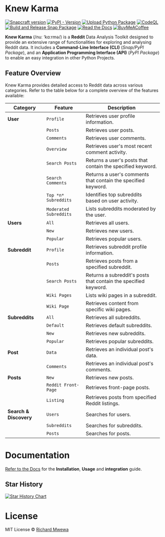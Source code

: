 # Knew Karma

[![Snapcraft version](https://img.shields.io/snapcraft/v/knewkarma/latest/stable?logo=snapcraft&color=%23BB431A)](https://snapcraft.io/knewkarma) [![PyPI - Version](https://img.shields.io/pypi/v/knewkarma?logo=pypi&link=https%3A%2F%2Fpypi.org%2Fproject%2Fknewkarma)](https://pypi.org/project/knewkarma) [![Upload Python Package](https://github.com/bellingcat/knewkarma/actions/workflows/python-publish.yml/badge.svg)](https://github.com/bellingcat/knewkarma/actions/workflows/python-publish.yml) [![CodeQL](https://github.com/bellingcat/knewkarma/actions/workflows/codeql.yml/badge.svg)](https://github.com/bellingcat/knewkarma/actions/workflows/codeql.yml) [![Build and Release Snap Package](https://github.com/bellingcat/knewkarma/actions/workflows/snapstore-publish.yml/badge.svg)](https://github.com/bellingcat/knewkarma/actions/workflows/snapstore-publish.yml) [![Read the Docs](https://img.shields.io/readthedocs/knewkarma?logo=readthedocs)](https://knewkarma.readthedocs.io) [![BuyMeACoffee](https://img.shields.io/badge/Buy%20Me%20a%20Coffee-ffdd00?style=flat&logo=buy-me-a-coffee&logoColor=black)](https://buymeacoffee.com/rly0nheart)

**Knew Karma** (/nuː ‘kɑːrmə/) is a **Reddit** Data Analysis Toolkit designed to provide an extensive range of
functionalities for exploring and analysing Reddit data. It includes a **Command-Line Interface (CLI)** (_Snap/PyPI
Package_), and an
**Application Programming Interface (API)** (_PyPI Package_) to enable an easy integration in other Python Projects.

## Feature Overview

Knew Karma provides detailed access to Reddit data across various categories. Refer to the table below for a
complete overview of the features available:

| Category               | Feature                | Description                                                     |
|------------------------|------------------------|-----------------------------------------------------------------|
| **User**               | `Profile`              | Retrieves user profile information.                             |
|                        | `Posts`                | Retrieves user posts.                                           |
|                        | `Comments`             | Retrieves user comments.                                        |
|                        | `Overview`             | Retrieves user's most recent comment activity.                  |
|                        | `Search Posts`         | Returns a user's posts that contain the specified keyword.      |
|                        | `Search Comments`      | Returns a user's comments that contain the specified keyword.   |
|                        | `Top *n* Subreddits`   | Identifies top subreddits based on user activity.               |
|                        | `Moderated Subreddits` | Lists subreddits moderated by the user.                         |
| **Users**              | `All`                  | Retrieves all users.                                            |
|                        | `New`                  | Retrieves new users.                                            |
|                        | `Popular`              | Retrieves popular users.                                        |
| **Subreddit**          | `Profile`              | Retrieves subreddit profile information.                        |
|                        | `Posts`                | Retrieves posts from a specified subreddit.                     |
|                        | `Search Posts`         | Returns a subreddit's posts that contain the specified keyword. |
|                        | `Wiki Pages`           | Lists wiki pages in a subreddit.                                |
|                        | `Wiki Page`            | Retrieves content from specific wiki pages.                     |
| **Subreddits**         | `All`                  | Retrieves all subreddits.                                       |
|                        | `Default`              | Retrieves default subreddits.                                   |
|                        | `New`                  | Retrieves new subreddits.                                       |
|                        | `Popular`              | Retrieves popular subreddits.                                   |
| **Post**               | `Data`                 | Retrieves an individual post's data.                            |
|                        | `Comments`             | Retrieves an individual post's comments.                        |
| **Posts**              | `New`                  | Retrieves new posts.                                            |
|                        | `Reddit Front-Page`    | Retrieves front-page posts.                                     |
|                        | `Listing`              | Retrieves posts from specified Reddit listings.                 |
| **Search & Discovery** | `Users`                | Searches for users.                                             |
|                        | `Subreddits`           | Searches for subreddits.                                        |
|                        | `Posts`                | Searches for posts.                                             |

# Documentation

[Refer to the Docs](https://knewkarma.readthedocs.io) for the **Installation**, **Usage** and **integration** guide.

## Star History

<a href="https://star-history.com/#bellingcat/knewkarma&Date">
 <picture>
   <source media="(prefers-color-scheme: dark)" srcset="https://api.star-history.com/svg?repos=bellingcat/knewkarma&type=Date&theme=dark" />
   <source media="(prefers-color-scheme: light)" srcset="https://api.star-history.com/svg?repos=bellingcat/knewkarma&type=Date" />
   <img alt="Star History Chart" src="https://api.star-history.com/svg?repos=bellingcat/knewkarma&type=Date" />
 </picture>
</a>

# License

MIT License © [Richard Mwewa](https://rly0nheart.github.io)


